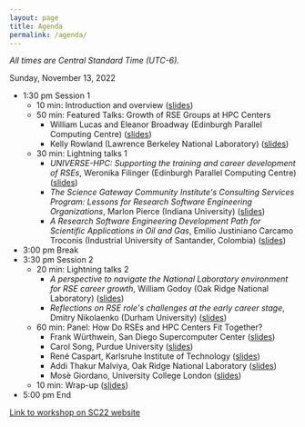 ```yaml
---
layout: page
title: Agenda
permalink: /agenda/
---
```


*All times are Central Standard Time (UTC-6).*

Sunday, November 13, 2022

- 1:30 pm Session 1
    - 10 min:  Introduction and overview ([slides](https://docs.google.com/presentation/d/1JfBGbNYqiy0IoLwLGeCfU59uzJuTLXUG/))
    - 50 min:  Featured Talks:  Growth of RSE Groups at HPC Centers
        - William Lucas and Eleanor Broadway (Edinburgh Parallel Computing Centre) ([slides](https://drive.google.com/file/d/1S4Iemf9NOajfFw0sSEUuRLpHBkKlsR7m/))
        - Kelly Rowland (Lawrence Berkeley National Laboratory) ([slides](https://drive.google.com/file/d/1damVEcxEREHHAw346j2dvrsBGtIBzu1R/))
    - 30 min:  Lightning talks 1
        - _UNIVERSE-HPC: Supporting the training and career development of RSEs_,
        Weronika Filinger (Edinburgh Parallel Computing Centre) ([slides](https://drive.google.com/file/d/1fjHo96wkEvKP1DKrjIm2kn4Egx-go0r0/))
        - _The Science Gateway Community Institute's Consulting Services Program: Lessons for Research Software Engineering Organizations_,
        Marlon Pierce (Indiana University) ([slides](https://drive.google.com/file/d/1H1YzHnSWZr0cfoho3lwW68X0ed38I-gr/))
        - _A Research Software Engineering Development Path for Scientific Applications in Oil and Gas_,
        Emilio Justiniano Carcamo Troconis (Industrial University of Santander, Colombia) ([slides](https://docs.google.com/presentation/d/1_7j_ZD48aiNjlQr-79ApNyIJqDRrfJps/))
- 3:00 pm Break
- 3:30 pm Session 2
    - 20 min:  Lightning talks 2
        - _A perspective to navigate the National Laboratory environment for RSE career growth_,
        William Godoy (Oak Ridge National Laboratory) ([slides](https://drive.google.com/file/d/1MCpzVkBoKHQd6GvfZaQdSh5Qto6tliPJ/))
        - _Reflections on RSE role's challenges at the early career stage_,
        Dmitry Nikolaenko (Durham University) ([slides](https://drive.google.com/file/d/1vryBuc0UqCQDZb9kHKSqThhbQeeP5bd_/))
    - 60 min:  Panel:  How Do RSEs and HPC Centers Fit Together?
        - Frank Würthwein, San Diego Supercomputer Center ([slides](https://docs.google.com/presentation/d/1KoIvQ2fMsHTQUmM2Kus-io1mHXgppmvf/))
        - Carol Song, Purdue University ([slides](https://docs.google.com/presentation/d/1jzcyIU_b6g3aI-73rP4VSWa2JfWChfMT/))
        - René Caspart, Karlsruhe Institute of Technology ([slides](https://drive.google.com/file/d/1WyMrSIYQcx_C00g_KG2s14pJNkpX4Wjr/))
        - Addi Thakur Malviya, Oak Ridge National Laboratory ([slides](https://docs.google.com/presentation/d/1IZxF9sZ-D9m-ljfH4CTa1xQnxjBRhHte/))
        - Mosè Giordano, University College London ([slides](https://docs.google.com/presentation/d/1Z-hE1qGmzZnSVYkbkhEBV2sLwuJR4Z1l/))
    - 10 min:  Wrap-up ([slides](https://docs.google.com/presentation/d/1sUWxWaqGdMww3CWtc3n6iEiy44fjt_tz/))
- 5:00 pm End

[Link to workshop on SC22 website](https://sc22.supercomputing.org/presentation/?id=wksp132&sess=sess130)

